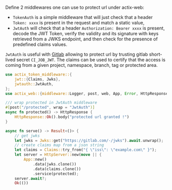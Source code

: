 Define 2 middlewares one can use to protect url under actix-web:

- `TokenAuth` is a simple middleware that will just check that a header `Token: xxxx` is present in the request and
  match a static value,
- `JwtAuth` will check that a header `Authorization: Bearer xxxx` is present, decode the JWT Token, verify the
  validity and its signature with keys retrieved from a JWKS endpoint, and then check for the presence of
  predefined claims values.

`JwtAuth` is useful with [Gitlab](https://docs.gitlab.com/ee/ci/secrets/) allowing to protect url by trusting
gitlab short-lived secret `CI_JOB_JWT`. The claims can be used to certify that the access is coming from a given
project, namespace, branch, tag or protected area.


```rust
use actix_token_middleware::{
	jwt::{Claims, Jwks},
	jwtauth::JwtAuth,
};
use actix_web::{middleware::Logger, post, web, App, Error, HttpResponse, HttpServer};

/// wrap protected in JwtAuth middleware
#[post("/protected", wrap = "JwtAuth")]
async fn protected() -> HttpResponse {
	HttpResponse::Ok().body("protected url granted !")
}

async fn serve() -> Result<()> {
    // get jwks
    let jwks = Jwks::get("https://gitlab.com/-/jwks").await.unwrap();
    // create claims map from a json string
    let claims = Claims::try_from("{ \"iss\": \"example.com\" }");
    let server = HttpServer::new(move || {
    	App::new()
    		.data(jwks.clone())
    		.data(claims.clone())
    		.service(protected);
	server.await?;
	Ok(())
```
